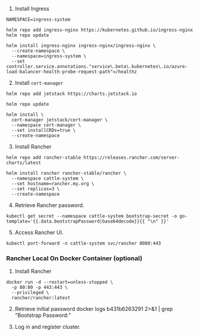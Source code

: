1. Install Ingress
```
NAMESPACE=ingress-system

helm repo add ingress-nginx https://kubernetes.github.io/ingress-nginx
helm repo update

helm install ingress-nginx ingress-nginx/ingress-nginx \
  --create-namespace \
  --namespace=ingress-system \
  --set controller.service.annotations."service\.beta\.kubernetes\.io/azure-load-balancer-health-probe-request-path"=/healthz
```

2. Install `cert-manager`
```
helm repo add jetstack https://charts.jetstack.io

helm repo update

helm install \
  cert-manager jetstack/cert-manager \
  --namespace cert-manager \
  --set installCRDs=true \
  --create-namespace
```

3. Install Rancher

```
helm repo add rancher-stable https://releases.rancher.com/server-charts/latest

helm install rancher rancher-stable/rancher \
  --namespace cattle-system \
  --set hostname=rancher.my.org \
  --set replicas=3 \
  --create-namespace
```

4. Retrieve Rancher password.
```
kubectl get secret --namespace cattle-system bootstrap-secret -o go-template='{{.data.bootstrapPassword|base64decode}}{{ "\n" }}'
```

5. Access Rancher UI.
```
kubectl port-forward -n cattle-system svc/rancher 8080:443
```

### Rancher Local On Docker Container (optional)
1. Install Rancher
```
docker run -d --restart=unless-stopped \
  -p 80:80 -p 443:443 \
  --privileged \
  rancher/rancher:latest
```

2. Retrieve initial password
docker logs b431b6263291 2>&1 | grep "Bootstrap Password:"

3. Log in and register cluster.
